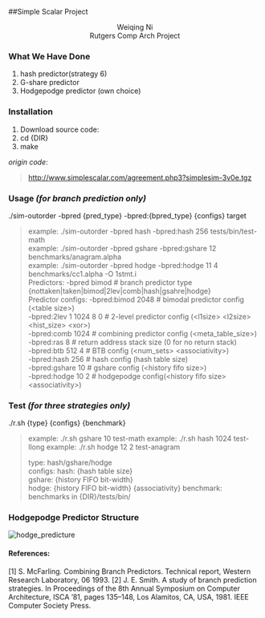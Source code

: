 ##Simple Scalar Project
<center>Weiqing Ni</center>  
<center> Rutgers Comp Arch Project</center>  

### What We Have Done

1. hash predictor(strategy 6)  
2. G-share predictor   
3. Hodgepodge predictor (own choice)

### Installation 

1. Download source code:  
2. cd {DIR}   
3. make  

*origin code*: 
   > http://www.simplescalar.com/agreement.php3?simplesim-3v0e.tgz 

### Usage *(for branch prediction only)*

./sim-outorder -bpred {pred_type} -bpred:{bpred_type} {configs} target  

> example:  ./sim-outorder -bpred hash -bpred:hash 256 tests/bin/test-math  
> example:  ./sim-outorder -bpred gshare -bpred:gshare 12 benchmarks/anagram.alpha  
> example:  ./sim-outorder -bpred hodge -bpred:hodge 11 4 benchmarks/cc1.alpha -O 1stmt.i  
> Predictors:
> -bpred           bimod 		 # branch predictor type   {nottaken|taken|bimod|2lev|comb|hash|gsahre|hodge}  
> Predictor configs:
> -bpred:bimod     2048			 # bimodal predictor config (\<table size\>)  
> -bpred:2lev      1 1024 8 0 	 # 2-level predictor config (\<l1size\> \<l2size\> \<hist_size\> \<xor\>)  
> -bpred:comb      1024 		 # combining predictor config (\<meta_table_size\>)  
> -bpred:ras       8		     # return address stack size (0 for no return stack)  
> -bpred:btb       512 4 		 # BTB config (\<num_sets\> \<associativity\>)  
> -bpred:hash      256  		 # hash config (hash table size)   
> -bpred:gshare    10 			 # gshare config (\<history fifo size\>)  
> -bpred:hodge	   10 2 		 # hodgepodge config(\<history fifo size\>\<associativity\>)

### Test *(for three strategies only)*  
./r.sh {type} {configs} {benchmark}  
> example: ./r.sh gshare 10 test-math
> example: ./r.sh hash   1024 test-llong
> example: ./r.sh hodge  12 2 test-anagram  
>
> type: 		hash/gshare/hodge  
> configs:
>     hash: {hash table size}  
>     gshare: {history FIFO bit-width}  
>     hodge: {history FIFO bit-width} {associativity}
> benchmark:	benchmarks in {DIR}/tests/bin/

### Hodgepodge Predictor Structure

![hodge_predicture](https://cl.ly/3Z1u1J1I063s/own%20predictor.png)


#### References:  
<font size="small">
[1] S. McFarling. Combining Branch Predictors. Technical report, Western Research Laboratory, 06 1993.  
[2] J. E. Smith. A study of branch prediction strategies. In Proceedings of the 8th Annual Symposium on Computer Architecture, ISCA ’81, pages 135–148, Los Alamitos, CA, USA, 1981. IEEE Computer Society Press.
</font>